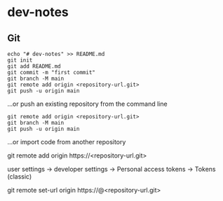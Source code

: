 # dev-notes

## Git
```
echo "# dev-notes" >> README.md
git init
git add README.md
git commit -m "first commit"
git branch -M main
git remote add origin <repository-url.git>
git push -u origin main
```
…or push an existing repository from the command line
```
git remote add origin <repository-url.git>
git branch -M main
git push -u origin main
```
…or import code from another repository



git remote add origin https://<repository-url.git>

user settings -> developer settings -> Personal access tokens -> Tokens (classic)


git remote set-url origin https://<token>@<repository-url.git>
